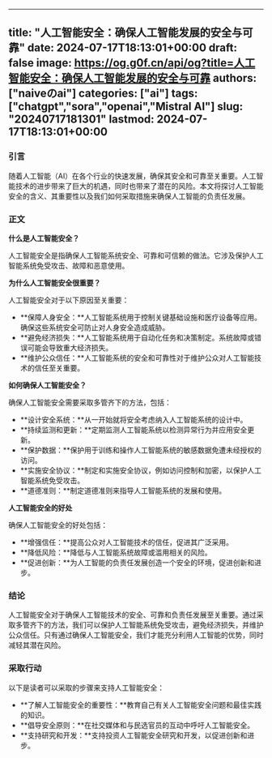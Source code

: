 
---
title: "人工智能安全：确保人工智能发展的安全与可靠"
date: 2024-07-17T18:13:01+00:00
draft: false
image: https://og.g0f.cn/api/og?title=人工智能安全：确保人工智能发展的安全与可靠
authors: ["naiveのai"]
categories: ["ai"]
tags: ["chatgpt","sora","openai","Mistral AI"]
slug: "20240717181301"
lastmod: 2024-07-17T18:13:01+00:00
---
### 引言

随着人工智能（AI）在各个行业的快速发展，确保其安全和可靠至关重要。人工智能技术的进步带来了巨大的机遇，同时也带来了潜在的风险。本文将探讨人工智能安全的含义、其重要性以及我们如何采取措施来确保人工智能的负责任发展。

### 正文

**什么是人工智能安全？**

人工智能安全是指确保人工智能系统安全、可靠和可信赖的做法。它涉及保护人工智能系统免受攻击、故障和恶意使用。

**为什么人工智能安全很重要？**

人工智能安全对于以下原因至关重要：

- **保障人身安全：**人工智能系统用于控制关键基础设施和医疗设备等应用。确保这些系统安全可防止对人身安全造成威胁。
- **避免经济损失：**人工智能系统用于自动化任务和决策制定。系统故障或错误可能会导致重大经济损失。
- **维护公众信任：**人工智能系统的安全和可靠性对于维护公众对人工智能技术的信任至关重要。

**如何确保人工智能安全？**

确保人工智能安全需要采取多管齐下的方法，包括：

- **设计安全系统：**从一开始就将安全考虑纳入人工智能系统的设计中。
- **持续监测和更新：**定期监测人工智能系统以检测异常行为并应用安全更新。
- **保护数据：**保护用于训练和操作人工智能系统的敏感数据免遭未经授权的访问。
- **实施安全协议：**制定和实施安全协议，例如访问控制和加密，以保护人工智能系统免受攻击。
- **道德准则：**制定道德准则来指导人工智能系统的发展和使用。

**人工智能安全的好处**

确保人工智能安全的好处包括：

- **增强信任：**提高公众对人工智能技术的信任，促进其广泛采用。
- **降低风险：**降低与人工智能系统故障或滥用相关的风险。
- **促进创新：**为人工智能的负责任发展创造一个安全的环境，促进创新和进步。

### 结论

人工智能安全对于确保人工智能技术的安全、可靠和负责任发展至关重要。通过采取多管齐下的方法，我们可以保护人工智能系统免受攻击，避免经济损失，并维护公众信任。只有通过确保人工智能安全，我们才能充分利用人工智能的优势，同时减轻其潜在风险。

### 采取行动

以下是读者可以采取的步骤来支持人工智能安全：

- **了解人工智能安全的重要性：**教育自己有关人工智能安全问题和最佳实践的知识。
- **倡导安全原则：**在社交媒体和与民选官员的互动中呼吁人工智能安全。
- **支持研究和开发：**支持投资人工智能安全研究和开发，以促进创新和进步。